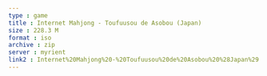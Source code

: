 ```yaml
---
type : game
title : Internet Mahjong - Toufuusou de Asobou (Japan)
size : 228.3 M
format : iso
archive : zip
server : myrient
link2 : Internet%20Mahjong%20-%20Toufuusou%20de%20Asobou%20%28Japan%29
---
```

